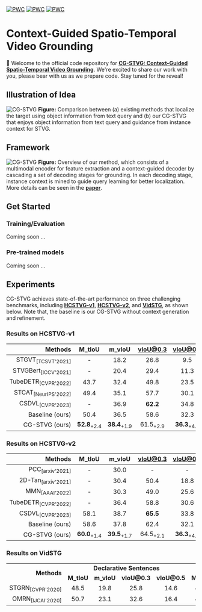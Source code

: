 [![PWC](https://img.shields.io/badge/State_of_the_Art-STVG_on_HCSTVGv1-orange?logo=AMP)](https://paperswithcode.com/sota/spatio-temporal-video-grounding-on-hc-stvg1)
[![PWC](https://img.shields.io/badge/State_of_the_Art-STVG_on_HCSTVGv2-pink?logo=AMP)](https://paperswithcode.com/sota/spatio-temporal-video-grounding-on-hc-stvg2)
[![PWC](https://img.shields.io/badge/State_of_the_Art-STVG_on_VidSTG-yellow?logo=AMP)](https://paperswithcode.com/sota/spatio-temporal-video-grounding-on-vidstg)

# Context-Guided Spatio-Temporal Video Grounding
🔮 Welcome to the official code repository for [**CG-STVG: Context-Guided Spatio-Temporal Video Grounding**](https://arxiv.org/abs/2401.01578). We're excited to share our work with you, please bear with us as we prepare code. Stay tuned for the reveal!

## Illustration of Idea
![CG-STVG](https://github.com/HengLan/CGSTVG/blob/main/assets/idea.png)
**Figure:** Comparison between (a) existing methods that localize the target using object information from text query and (b) our CG-STVG
that enjoys object information from text query and guidance from instance context for STVG. 

## Framework
![CG-STVG](https://github.com/HengLan/CGSTVG/blob/main/assets/framework.png)
**Figure:** Overview of our method, which consists of a multimodal encoder for feature extraction and a context-guided decoder by cascading
a set of decoding stages for grounding. In each decoding stage, instance context is mined to guide query learning for better localization. More details can be seen in the [**paper**](https://arxiv.org/abs/2401.01578).

## Get Started
### Training/Evaluation
Coming soon ...

### Pre-trained models
Coming soon ...

## Experiments
CG-STVG achieves state-of-the-art performance on three challenging benchmarks, including [**HCSTVG-v1**](https://github.com/tzhhhh123/HC-STVG), [**HCSTVG-v2**](https://github.com/tzhhhh123/HC-STVG), and [**VidSTG**](https://github.com/Guaranteer/VidSTG-Dataset), as shown below. Note that, the baseline is our CG-STVG without context generation and refinement.

### Results on HCSTVG-v1
|  Methods   | M_tIoU | m_vIoU | vIoU@0.3 | vIoU@0.5  |
|  ----:  | :----:  | :----: | :----: | :----: |
|STGVT<sub>[TCSVT'2021]</sub> | - |  18.2 | 26.8 | 9.5|
|STVGBert<sub>[ICCV'2021]</sub> | - | 20.4 | 29.4 |  11.3|
|TubeDETR<sub>[CVPR'2022]</sub> | 43.7 | 32.4 | 49.8 | 23.5|
|STCAT<sub>[NeurIPS'2022]</sub> | 49.4 | 35.1 | 57.7 | 30.1|
|CSDVL<sub>[CVPR'2023]</sub> | - | 36.9 | **62.2** | 34.8|
|Baseline (ours) | 50.4 | 36.5 | 58.6 | 32.3 |
|CG-STVG (ours)|**52.8**<sub>+2.4</sub> | **38.4**<sub>+1.9</sub> | 61.5<sub>+2.9</sub> | **36.3**<sub>+4.0</sub>|

### Results on HCSTVG-v2
|  Methods   | M_tIoU | m_vIoU | vIoU@0.3 | vIoU@0.5  |
|  ----:  | :----:  | :----: | :----: | :----: |
|PCC<sub>[arxiv'2021]</sub> | - |  30.0 | - | - |
|2D-Tan<sub>[arxiv'2021]</sub>  | - | 30.4 |  50.4 | 18.8 |
|MMN<sub>[AAAI'2022]</sub> | - | 30.3 | 49.0 | 25.6|
|TubeDETR<sub>[CVPR'2022]</sub> | - | 36.4 | 58.8 | 30.6|
|CSDVL<sub>[CVPR'2023]</sub> | 58.1 | 38.7 | **65.5** | 33.8|
|Baseline (ours) | 58.6 | 37.8 | 62.4 | 32.1|
|CG-STVG (ours) | **60.0**<sub>+1.4</sub> | **39.5**<sub>+1.7</sub> | 64.5<sub>+2.1</sub> | **36.3**<sub>+4.2</sub>|

### Results on VidSTG
<table>
  <tr>
    <td rowspan="2" align="right"><b>Methods</b></td>
    <td colspan="4" align="center"><b>Declarative Sentences</b></td>
    <td colspan="4" align="center"><b>Interrogative Sentences</b></td>
  </tr>
  <tr>
    <td align="center"><b>M_tIoU</b></td>
    <td align="center"><b>m_vIoU</b></td>
    <td align="center"><b>vIoU@0.3</b></td>
    <td align="center"><b>vIoU@0.5</b></td>
    <td align="center"><b>M_tIoU</b></td>
    <td align="center"><b>m_vIoU</b></td>
    <td align="center"><b>vIoU@0.3</b></td>
    <td align="center"><b>vIoU@0.5</b></td>
  </tr>
  <tr>
    <td align="right">STGRN<sub>[CVPR'2020]</sub></td>
    <td align="center">48.5</td>
    <td align="center">19.8</td>
    <td align="center">25.8</td>
    <td align="center">14.6</td>
    <td align="center">47.0 </td>    
    <td align="center">18.3</td>
    <td align="center">21.1</td>
    <td align="center">12.8</td>
  </tr>
  <tr>
    <td align="right">OMRN<sub>[IJCAI'2020]</sub></td>
    <td align="center">50.7</td>
    <td align="center">23.1</td>
    <td align="center">32.6</td>
    <td align="center">16.4</td>
    <td align="center">49.2</td>    
    <td align="center">20.6</td>
    <td align="center">28.4</td>
    <td align="center">14.1</td>
  </tr>
</table>


